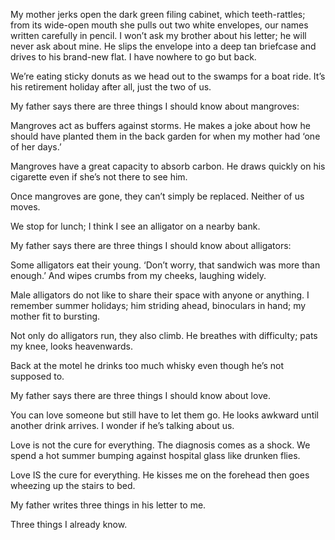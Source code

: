 My mother jerks open the dark green filing cabinet, which teeth-rattles; from its wide-open mouth she pulls out two white envelopes, our names written carefully in pencil. I won’t ask my brother about his letter; he will never ask about mine. He slips the envelope into a deep tan briefcase and drives to his brand-new flat. I have nowhere to go but back.

We’re eating sticky donuts as we head out to the swamps for a boat ride. It’s his retirement holiday after all, just the two of us.

My father says there are three things I should know about mangroves:

Mangroves act as buffers against storms. He makes a joke about how he should have planted them in the back garden for when my mother had ‘one of her days.’

Mangroves have a great capacity to absorb carbon. He draws quickly on his cigarette even if she’s not there to see him.

Once mangroves are gone, they can’t simply be replaced. Neither of us moves.

We stop for lunch; I think I see an alligator on a nearby bank.

My father says there are three things I should know about alligators:

Some alligators eat their young. ‘Don’t worry, that sandwich was more than enough.’ And wipes crumbs from my cheeks, laughing widely.

Male alligators do not like to share their space with anyone or anything. I remember summer holidays; him striding ahead, binoculars in hand; my mother fit to bursting.

Not only do alligators run, they also climb. He breathes with difficulty; pats my knee, looks heavenwards.

Back at the motel he drinks too much whisky even though he’s not supposed to.

My father says there are three things I should know about love.

You can love someone but still have to let them go. He looks awkward until another drink arrives. I wonder if he’s talking about us.

Love is not the cure for everything.  The diagnosis comes as a shock. We spend a hot summer bumping against hospital glass like drunken flies.

Love IS the cure for everything. He kisses me on the forehead then goes wheezing up the stairs to bed.

My father writes three things in his letter to me.

Three things I already know.